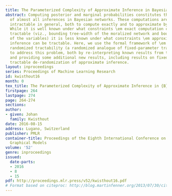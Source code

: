 ```yaml
---
title: The Parameterized Complexity of Approximate Inference in Bayesian Networks
abstract: Computing posterior and marginal probabilities constitutes the backbone
  of almost all inferences in Bayesian networks. These computations are known to be
  intractable in general, both to compute exactly and to approximate by sampling algorithms.
  While it is well known under what constraints \em exact computation can be rendered
  tractable (viz., bounding tree-width of the moralized network and bounding the cardinality
  of the variables) it is less known under what constraints \em approximate Bayesian
  inference can be tractable. Here, we use the formal framework of \em fixed-error
  randomized tractability (a randomized analogue of fixed-parameter tractability)
  to address this problem, both by re-interpreting known results from the literature
  and providing some additional new results, including results on fixed parameter
  tractable de-randomization of approximate inference.
layout: inproceedings
series: Proceedings of Machine Learning Research
id: kwisthout16
month: 0
tex_title: The Parameterized Complexity of Approximate Inference in {B}ayesian Networks
firstpage: 264
lastpage: 274
page: 264-274
sections: 
author:
- given: Johan
  family: Kwisthout
date: 2016-08-15
address: Lugano, Switzerland
publisher: PMLR
container-title: Proceedings of the Eighth International Conference on Probabilistic
  Graphical Models
volume: '52'
genre: inproceedings
issued:
  date-parts:
  - 2016
  - 8
  - 15
pdf: http://proceedings.mlr.press/v52/kwisthout16.pdf
# Format based on citeproc: http://blog.martinfenner.org/2013/07/30/citeproc-yaml-for-bibliographies/
---
```


